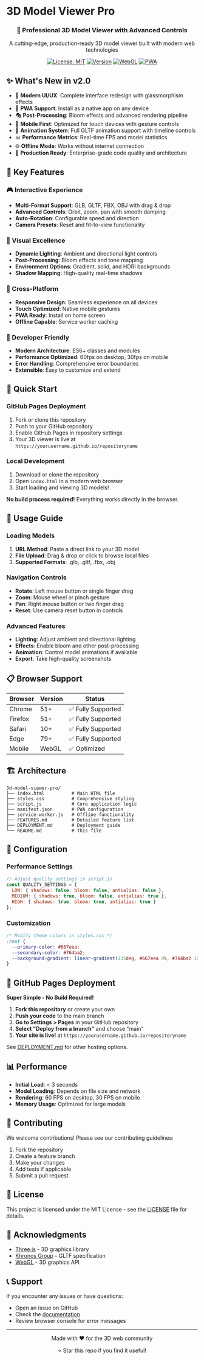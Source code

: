 # 3D Model Viewer Pro

<div align="center">
  <h3>🎯 Professional 3D Model Viewer with Advanced Controls</h3>
  <p>A cutting-edge, production-ready 3D model viewer built with modern web technologies</p>
  
  [![License: MIT](https://img.shields.io/badge/License-MIT-yellow.svg)](https://opensource.org/licenses/MIT)
  [![Version](https://img.shields.io/badge/version-2.0.0-blue.svg)](https://github.com/your-username/3d-model-viewer-pro)
  [![WebGL](https://img.shields.io/badge/WebGL-2.0-green.svg)](https://www.khronos.org/webgl/)
  [![PWA](https://img.shields.io/badge/PWA-Ready-purple.svg)](https://web.dev/progressive-web-apps/)
</div>

## ✨ What's New in v2.0

- 🎨 **Modern UI/UX**: Complete interface redesign with glassmorphism effects
- 🚀 **PWA Support**: Install as a native app on any device
- 🎭 **Post-Processing**: Bloom effects and advanced rendering pipeline
- 📱 **Mobile First**: Optimized for touch devices with gesture controls
- 🔄 **Animation System**: Full GLTF animation support with timeline controls
- 📊 **Performance Metrics**: Real-time FPS and model statistics
- 🌐 **Offline Mode**: Works without internet connection
- 🎯 **Production Ready**: Enterprise-grade code quality and architecture

## 🌟 Key Features

### 🎮 Interactive Experience
- **Multi-Format Support**: GLB, GLTF, FBX, OBJ with drag & drop
- **Advanced Controls**: Orbit, zoom, pan with smooth damping
- **Auto-Rotation**: Configurable speed and direction
- **Camera Presets**: Reset and fit-to-view functionality

### 🎨 Visual Excellence
- **Dynamic Lighting**: Ambient and directional light controls
- **Post-Processing**: Bloom effects and tone mapping
- **Environment Options**: Gradient, solid, and HDRI backgrounds
- **Shadow Mapping**: High-quality real-time shadows

### 📱 Cross-Platform
- **Responsive Design**: Seamless experience on all devices
- **Touch Optimized**: Native mobile gestures
- **PWA Ready**: Install on home screen
- **Offline Capable**: Service worker caching

### 🔧 Developer Friendly
- **Modern Architecture**: ES6+ classes and modules
- **Performance Optimized**: 60fps on desktop, 30fps on mobile
- **Error Handling**: Comprehensive error boundaries
- **Extensible**: Easy to customize and extend

## 🚀 Quick Start

### GitHub Pages Deployment
1. Fork or clone this repository
2. Push to your GitHub repository
3. Enable GitHub Pages in repository settings
4. Your 3D viewer is live at `https://yourusername.github.io/repositoryname`

### Local Development
1. Download or clone the repository
2. Open `index.html` in a modern web browser
3. Start loading and viewing 3D models!

**No build process required!** Everything works directly in the browser.

## 🎯 Usage Guide

### Loading Models
1. **URL Method**: Paste a direct link to your 3D model
2. **File Upload**: Drag & drop or click to browse local files
3. **Supported Formats**: .glb, .gltf, .fbx, .obj

### Navigation Controls
- **Rotate**: Left mouse button or single finger drag
- **Zoom**: Mouse wheel or pinch gesture
- **Pan**: Right mouse button or two finger drag
- **Reset**: Use camera reset button in controls

### Advanced Features
- **Lighting**: Adjust ambient and directional lighting
- **Effects**: Enable bloom and other post-processing
- **Animation**: Control model animations if available
- **Export**: Take high-quality screenshots

## 📋 Browser Support

| Browser | Version | Status |
|---------|---------|--------|
| Chrome | 51+ | ✅ Fully Supported |
| Firefox | 51+ | ✅ Fully Supported |
| Safari | 10+ | ✅ Fully Supported |
| Edge | 79+ | ✅ Fully Supported |
| Mobile | WebGL | ✅ Optimized |

## 🏗️ Architecture

```
3d-model-viewer-pro/
├── index.html          # Main HTML file
├── styles.css          # Comprehensive styling
├── script.js           # Core application logic
├── manifest.json       # PWA configuration
├── service-worker.js   # Offline functionality
├── FEATURES.md         # Detailed feature list
├── DEPLOYMENT.md       # Deployment guide
└── README.md           # This file
```

## 🔧 Configuration

### Performance Settings
```javascript
// Adjust quality settings in script.js
const QUALITY_SETTINGS = {
  LOW: { shadows: false, bloom: false, antialias: false },
  MEDIUM: { shadows: true, bloom: false, antialias: true },
  HIGH: { shadows: true, bloom: true, antialias: true }
};
```

### Customization
```css
/* Modify theme colors in styles.css */
:root {
  --primary-color: #667eea;
  --secondary-color: #764ba2;
  --background-gradient: linear-gradient(135deg, #667eea 0%, #764ba2 100%);
}
```

## 🚀 GitHub Pages Deployment

**Super Simple - No Build Required!**

1. **Fork this repository** or create your own
2. **Push your code** to the main branch
3. **Go to Settings > Pages** in your GitHub repository
4. **Select "Deploy from a branch"** and choose "main"
5. **Your site is live!** at `https://yourusername.github.io/repositoryname`

See [DEPLOYMENT.md](DEPLOYMENT.md) for other hosting options.

## 📊 Performance

- **Initial Load**: < 3 seconds
- **Model Loading**: Depends on file size and network
- **Rendering**: 60 FPS on desktop, 30 FPS on mobile
- **Memory Usage**: Optimized for large models

## 🤝 Contributing

We welcome contributions! Please see our contributing guidelines:

1. Fork the repository
2. Create a feature branch
3. Make your changes
4. Add tests if applicable
5. Submit a pull request

## 📄 License

This project is licensed under the MIT License - see the [LICENSE](LICENSE) file for details.

## 🙏 Acknowledgments

- [Three.js](https://threejs.org/) - 3D graphics library
- [Khronos Group](https://www.khronos.org/) - GLTF specification
- [WebGL](https://www.khronos.org/webgl/) - 3D graphics API

## 📞 Support

If you encounter any issues or have questions:
- Open an issue on GitHub
- Check the [documentation](docs/)
- Review browser console for error messages

---

<div align="center">
  <p>Made with ❤️ for the 3D web community</p>
  <p>⭐ Star this repo if you find it useful!</p>
</div> 